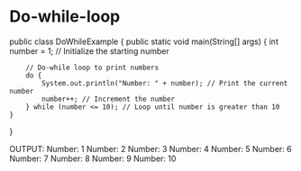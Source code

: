 # Do-while-loop
public class DoWhileExample {
    public static void main(String[] args) {
        int number = 1; // Initialize the starting number


        // Do-while loop to print numbers
        do {
            System.out.println("Number: " + number); // Print the current number
            number++; // Increment the number
        } while (number <= 10); // Loop until number is greater than 10
    }
}


OUTPUT:
Number: 1
Number: 2
Number: 3
Number: 4
Number: 5
Number: 6
Number: 7
Number: 8
Number: 9
Number: 10
